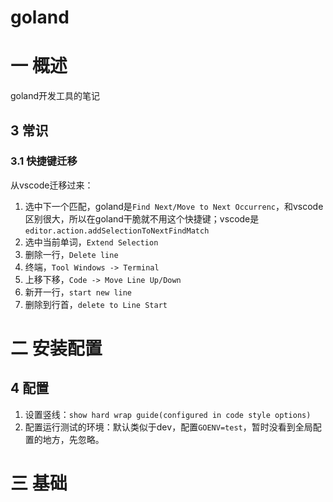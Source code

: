 # goland

# 一 概述
goland开发工具的笔记

## 3 常识
### 3.1 快捷键迁移
从vscode迁移过来：
1. 选中下一个匹配，goland是`Find Next/Move to Next Occurrenc`，和vscode区别很大，所以在goland干脆就不用这个快捷键；vscode是`editor.action.addSelectionToNextFindMatch`
2. 选中当前单词，`Extend Selection`
3. 删除一行，`Delete line`
4. 终端，`Tool Windows -> Terminal`
5. 上移下移，`Code -> Move Line Up/Down`
6. 新开一行，`start new line`
7. 删除到行首，`delete to Line Start`

# 二 安装配置
## 4 配置
1. 设置竖线：`show hard wrap guide(configured in code style options)`
2. 配置运行测试的环境：默认类似于dev，配置`GOENV=test`，暂时没看到全局配置的地方，先忽略。

# 三 基础


